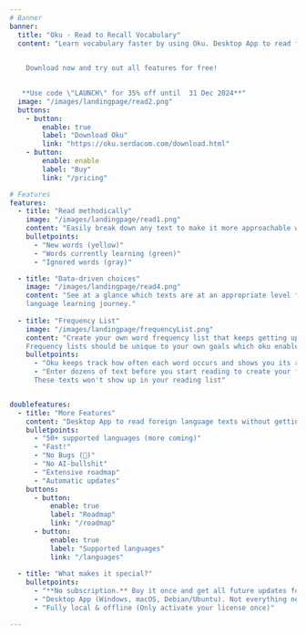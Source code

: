 ```yaml
---
# Banner
banner:
  title: "Oku - Read to Recall Vocabulary"
  content: "Learn vocabulary faster by using Oku. Desktop App to read foreign language texts without getting distracted.\
  

    Download now and try out all features for free!
    

   **Use code \"LAUNCH\" for 35% off until  31 Dec 2024**"
  image: "/images/landingpage/read2.png"
  buttons:
    - button:
        enable: true
        label: "Download Oku"
        link: "https://oku.serdacom.com/download.html"
    - button:
        enable: enable
        label: "Buy"
        link: "/pricing"

# Features
features:
  - title: "Read methodically"
    image: "/images/landingpage/read1.png"
    content: "Easily break down any text to make it more approachable without it being intimidating."
    bulletpoints:
      - "New words (yellow)"
      - "Words currently learning (green)"
      - "Ignored words (gray)"

  - title: "Data-driven choices"
    image: "/images/landingpage/read4.png"
    content: "See at a glance which texts are at an appropriate level for you to make meaningful progress in your 
    language learning journey."
    
  - title: "Frequency List"
    image: "/images/landingpage/frequencyList.png"
    content: "Create your own word frequency list that keeps getting updated with each text you insert into Oku. 
    Frequency lists should be unique to your own goals which oku enables you to have."
    bulletpoints:
      - "Oku keeps track how often each word occurs and shows you its ranking"
      - "Enter dozens of text before you start reading to create your frequency ranking in advance. 
      These texts won't show up in your reading list"


doublefeatures:
  - title: "More Features"
    content: "Desktop App to read foreign language texts without getting distracted"
    bulletpoints:
      - "50+ supported languages (more coming)"
      - "Fast!"
      - "No Bugs (🤞)"
      - "No AI-bullshit"
      - "Extensive roadmap"
      - "Automatic updates"
    buttons:
      - button:
          enable: true
          label: "Roadmap"
          link: "/roadmap"
      - button:
          enable: true
          label: "Supported languages"
          link: "/languages"
          
  - title: "What makes it special?"
    bulletpoints:
      - "**No subscription.** Buy it once and get all future updates for free"
      - "Desktop App (Windows, macOS, Debian/Ubuntu). Not everything needs to be a website"
      - "Fully local & offline (Only activate your license once)"

---
```

